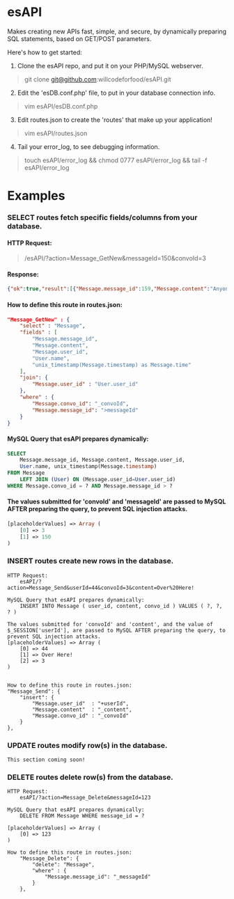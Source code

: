 esAPI
=====

Makes creating new APIs fast, simple, and secure, by dynamically preparing SQL statements, based on GET/POST parameters. 

Here's how to get started:

1. Clone the esAPI repo, and put it on your PHP/MySQL webserver.
> git clone git@github.com:willcodeforfood/esAPI.git

2. Edit the 'esDB.conf.php' file, to put in your database connection info.
> vim esAPI/esDB.conf.php

3. Edit routes.json to create the 'routes' that make up your application!
> vim esAPI/routes.json

4. Tail your error_log, to see debugging information.
> touch esAPI/error_log && chmod 0777 esAPI/error_log && tail -f esAPI/error_log

Examples
===

### SELECT routes fetch specific fields/columns from your database.

#### HTTP Request:
> /esAPI/?action=Message_GetNew&messageId=150&convoId=3

#### Response:
```json
{"ok":true,"result":[{"Message.message_id":159,"Message.content":"Anyone in here?","Message.user_id":40,"User.name":"Gohan","Message.time":1396279063}]}
```

#### How to define this route in routes.json:
```json
"Message_GetNew" : {
	"select" : "Message",
	"fields" : [
		"Message.message_id",
		"Message.content",
		"Message.user_id",
		"User.name",
		"unix_timestamp(Message.timestamp) as Message.time"
	],
	"join": {
		"Message.user_id" : "User.user_id"
	},
	"where" : {
		"Message.convo_id": "_convoId",
		"Message.message_id": ">messageId"
	}
}
```

#### MySQL Query that esAPI prepares dynamically:
```sql
SELECT
	Message.message_id, Message.content, Message.user_id,
	User.name, unix_timestamp(Message.timestamp)
FROM Message
	LEFT JOIN (User) ON (Message.user_id=User.user_id)
WHERE Message.convo_id = ? AND Message.message_id > ?
```

#### The values submitted for 'convoId' and 'messageId' are passed to MySQL AFTER preparing the query, to prevent SQL injection attacks.
```php
[placeholderValues] => Array (
	[0] => 3
	[1] => 150
)
```


### INSERT routes create new rows in the database.
	
	HTTP Request:
		esAPI/?action=Message_Send&userId=44&convoId=3&content=Over%20Here!

	MySQL Query that esAPI prepares dynamically:
		INSERT INTO Message ( user_id, content, convo_id ) VALUES ( ?, ?, ? )
	
	The values submitted for 'convoId' and 'content', and the value of $_SESSION['userId'], are passed to MySQL AFTER preparing the query, to prevent SQL injection attacks.
	[placeholderValues] => Array (
		[0] => 44
		[1] => Over Here!
		[2] => 3
	)


	How to define this route in routes.json:
	"Message_Send": {
		"insert": {
			"Message.user_id"  : "+userId",
			"Message.content"  : "_content",
			"Message.convo_id" : "_convoId"
		}
	},


### UPDATE routes modify row(s) in the database.
	
	This section coming soon!

### DELETE routes delete row(s) from the database.

	HTTP Request:
		esAPI/?action=Message_Delete&messageId=123

	MySQL Query that esAPI prepares dynamically:
		DELETE FROM Message WHERE message_id = ?
	
	[placeholderValues] => Array (
		[0] => 123
	)

	How to define this route in routes.json:
		"Message_Delete": {
			"delete": "Message",
			"where" : {
				"Message.message_id": "_messageId"
			}
		},
